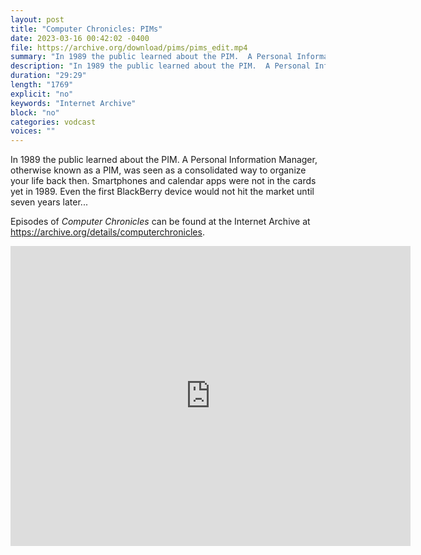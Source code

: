 ```yaml
---
layout: post
title: "Computer Chronicles: PIMs"
date: 2023-03-16 00:42:02 -0400
file: https://archive.org/download/pims/pims_edit.mp4
summary: "In 1989 the public learned about the PIM.  A Personal Information Manager, otherwise known as a PIM, was seen as a consolidated way to organize your life back then.  Smartphones and calendar apps were not in the cards yet in 1989.  Even the first BlackBerry device would not hit the market until seven years later..."
description: "In 1989 the public learned about the PIM.  A Personal Information Manager, otherwise known as a PIM, was seen as a consolidated way to organize your life back then.  Smartphones and calendar apps were not in the cards yet in 1989.  Even the first BlackBerry device would not hit the market until seven years later..."
duration: "29:29"
length: "1769"
explicit: "no" 
keywords: "Internet Archive"
block: "no" 
categories: vodcast
voices: ""
---
```


In 1989 the public learned about the PIM.  A Personal Information Manager, otherwise known as a PIM, was seen as a consolidated way to organize your life back then.  Smartphones and calendar apps were not in the cards yet in 1989.  Even the first BlackBerry device would not hit the market until seven years later...

Episodes of *Computer Chronicles* can be found at the Internet Archive at <https://archive.org/details/computerchronicles>.

<iframe src="https://archive.org/embed/pims" width="640" height="480" frameborder="0" webkitallowfullscreen="true" mozallowfullscreen="true" allowfullscreen></iframe>
